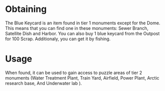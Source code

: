 # Obtaining

The Blue Keycard is an item found in tier 1 monuments except for the Dome. This means that you can find one in these monuments: Sewer Branch, Satellite Dish and Harbor.
You can also buy 1 blue keycard from the Outpost for 100 Scrap. Additionaly, you can get it by fishing.
# Usage

When found, it can be used to gain access to puzzle areas of tier 2 monuments (Water Treatment Plant, Train Yard, Airfield, Power Plant, Arctic research base, And Underwater lab ).
